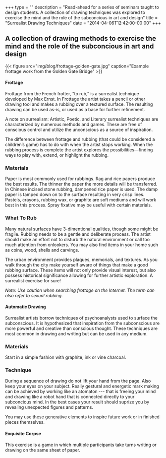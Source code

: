 +++
type = ""
description = "Read-ahead for a series of seminars taught to design students. A collection of drawing techniques was explored to exercise the mind and the role of the subconcious in art and design"
title = "Surrealist Drawing Techniques"
date = "2014-04-06T12:42:00-00:00"
+++

## A collection of drawing methods to exercise the mind and the role of the subconcious in art and design 

{{< figure src="img/blog/frottage-golden-gate.jpg" caption="Example frottage work from the Golden Gate Bridge" >}}
    
#### Frottage

<span class="dropcap">F</span>rottage from the French frotter, “to rub,” is a surrealist technique developed by Max Ernst. In Frottage the artist takes a pencil or other drawing tool and makes a rubbing over a textured surface. The resulting drawing can be used as-is, or used as a base for further refinement.

A note on surrealism: Artistic, Poetic, and Literary surrealist techniques are characterized by numerous methods and games. These are free of conscious control and utilize the unconscious as a source of inspiration.

The difference between frottage and rubbing (that could be considered a children’s game) has to do with when the artist stops working. When the rubbing process is complete the artist explores the possibilities—finding ways to play with, extend, or highlight the rubbing.

### Materials  
Paper is most commonly used for rubbings. Rag and rice papers produce the best results. The thinner the paper the more details will be transferred. In Chinese incised stone rubbing, dampened rice paper is used. The damp paper is tamped down on to the surface resulting in very crisp lines. Pastels, crayons, rubbing wax, or graphite are soft mediums and will work best in this process. Spray fixative may be useful with certain materials.

### What To Rub  
Many natural surfaces have 3-dimentional qualities, though some might be fragile. Rubbing needs to be a gentle and deliberate process. The artist should make an effort not to disturb the natural environment or call too much attention from onlookers. You may also find items in your home such as coins, wood, shells and carvings.

The urban environment provides plaques, memorials, and textures. As you walk through the city make yourself aware of things that make a good rubbing surface. These items will not only provide visual interest, but also possess historical significance allowing for further artistic exploration. A surrealist exercise for sure!

_Note: Use caution when searching frottage on the Internet. The term can also refer to sexual rubbing._

#### Automatic Drawing

Surrealist artists borrow techniques of psychoanalysts used to surface the subconscious. It is hypothesized that inspiration from the subconscious are more powerful and creative than conscious thought. These techniques are most common in drawing and writing but can be used in any medium.

### Materials
Start in a simple fashion with graphite, ink or vine charcoal. 

### Technique
During a sequence of drawing do not lift your hand from the page. Also keep your eyes on your subject. Really gestural and energetic mark making can be achieved by working like an atomaton --- that is freeing your mind and drawing like a robot hand that is connected directly to your subconcious mind. In the best cases your result should suprize you by revealing unexpected figures and patterns. 

You may use these generative elements to inspire future work or in finished pieces themselves. 

#### Exquisite Corpse

This exercise is a game in which multiple participants take turns writing or drawing on the same sheet of paper. 

